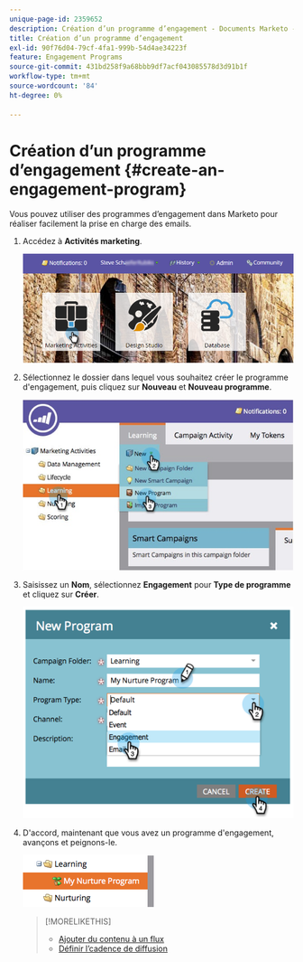 ```yaml
---
unique-page-id: 2359652
description: Création d’un programme d’engagement - Documents Marketo - Documentation du produit
title: Création d’un programme d’engagement
exl-id: 90f76d04-79cf-4fa1-999b-54d4ae34223f
feature: Engagement Programs
source-git-commit: 431bd258f9a68bbb9df7acf043085578d3d91b1f
workflow-type: tm+mt
source-wordcount: '84'
ht-degree: 0%

---
```


# Création d’un programme d’engagement {#create-an-engagement-program}

Vous pouvez utiliser des programmes d’engagement dans Marketo pour réaliser facilement la prise en charge des emails.

1. Accédez à **Activités marketing**.

   ![](assets/login-marketing-activities.png)

1. Sélectionnez le dossier dans lequel vous souhaitez créer le programme d&#39;engagement, puis cliquez sur **Nouveau** et **Nouveau programme**.

   ![](assets/newprogramlifecycle.jpg)

1. Saisissez un **Nom**, sélectionnez **Engagement** pour **Type de programme** et cliquez sur **Créer**.

   ![](assets/image2014-9-15-15-3a35-3a32.png)

1. D&#39;accord, maintenant que vous avez un programme d&#39;engagement, avançons et peignons-le.

   ![](assets/image2014-9-15-15-3a35-3a38.png)

   >[!MORELIKETHIS]
   >
   >* [Ajouter du contenu à un flux](/help/marketo/product-docs/email-marketing/drip-nurturing/creating-an-engagement-program/add-content-to-a-stream.md)
   >* [Définir l’cadence de diffusion](/help/marketo/product-docs/email-marketing/drip-nurturing/engagement-program-streams/set-stream-cadence.md)
